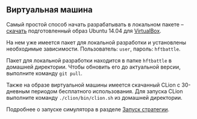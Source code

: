 ## Виртуальная машина

Самый простой способ начать разрабатывать в локальном пакете – [скачать](https://s3.eu-central-1.amazonaws.com/hftbattle/vm-hftbattle.ova) подготовленный образ Ubuntu 14.04 для [VirtualBox](https://www.virtualbox.org).

На нем уже имеется пакет для локальной разработки и установлены необходимые зависимости. Пользователь: `user`,  пароль: `hftbattle`.

Пакет для локальной разработки находится в папке `hftbattle` в домашней директории. Чтобы обновить его до актуальной версии, выполните команду `git pull`.

Также на образе виртуальной машины имеется скачанный CLion с 30-дневным периодом бесплатного использования. Для запуска CLion выполните команду `./clion/bin/clion.sh` из домашней директории.

Подробнее о запуске симулятора в разделе [Запуск стратегии](run_strategy.md).
